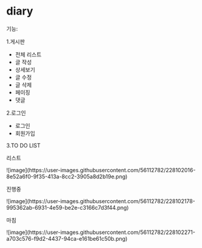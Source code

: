 # diary

<p>기능:</p>

1.게시판
  <ul>
    <li>전체 리스트</li>
    <li>글 작성</li>
    <li>상세보기</li>
    <li>글 수정</li>
    <li>글 삭제</li>
    <li>페이징</li>
    <li>댓글</li>  
  </ul>
  
2.로그인
  <ul>
    <li>로그인</li>
    <li>회원가입</li>
  </ul>
  
3.TO DO LIST
  <p>리스트</p>
![image](https://user-images.githubusercontent.com/56112782/228102016-8e52a6f0-9f35-413a-8cc2-3905a8d2b19e.png)

  <p>진행중</p>
  ![image](https://user-images.githubusercontent.com/56112782/228102178-995362ab-6931-4e59-be2e-c3166c7d3f44.png)

  <p>마침</p>
  ![image](https://user-images.githubusercontent.com/56112782/228102271-a703c576-f9d2-4437-94ca-e161be61c50b.png)

  
  
  
  
  
  
